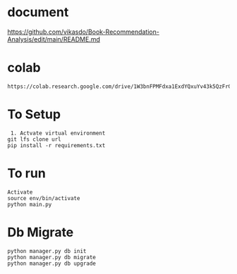 # document

https://github.com/vikasdo/Book-Recommendation-Analysis/edit/main/README.md

# colab
	https://colab.research.google.com/drive/1W3bnFPMFdxa1ExdYQxuYv43k5QzFrG10
	
# To Setup 

 	 1. Actvate virtual environment
  	git lfs clone url 
  	pip install -r requirements.txt
# To run 
	Activate 
	source env/bin/activate
	python main.py

# Db Migrate
```
python manager.py db init
python manager.py db migrate
python manager.py db upgrade

```
